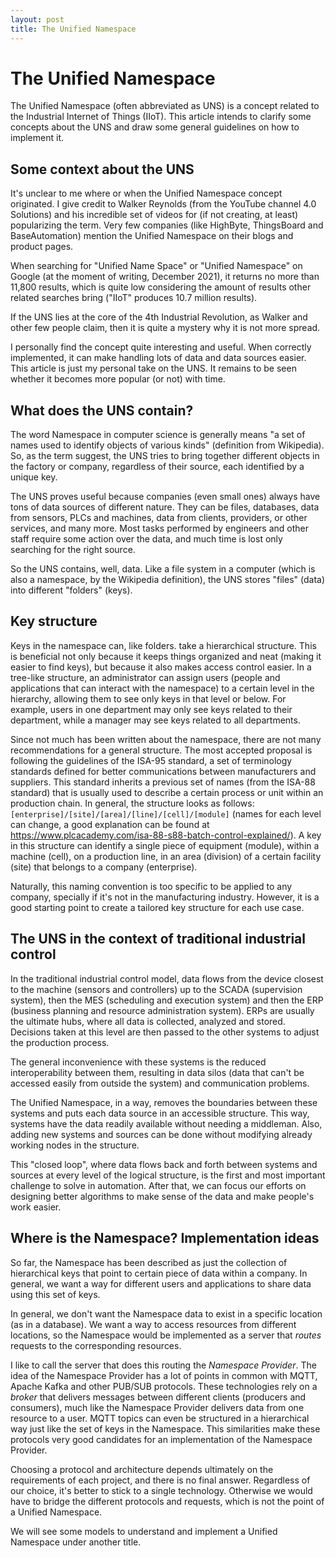 ```yaml
---
layout: post
title: The Unified Namespace
---
```


# The Unified Namespace

The Unified Namespace (often abbreviated as UNS) is a concept related to the Industrial Internet of Things (IIoT). This article intends to clarify some concepts about the UNS and draw some general guidelines on how to implement it.

## Some context about the UNS

It's unclear to me where or when the Unified Namespace concept originated. I give credit to Walker Reynolds (from the YouTube channel 4.0 Solutions) and his incredible set of videos for (if not creating, at least) popularizing the term. Very few companies (like HighByte, ThingsBoard and BaseAutomation) mention the Unified Namespace on their blogs and product pages.

When searching for "Unified Name Space" or "Unified Namespace" on Google (at the moment of writing, December 2021), it returns no more than 11,800 results, which is quite low considering the amount of results other related searches bring ("IIoT" produces 10.7 million results).

If the UNS lies at the core of the 4th Industrial Revolution, as Walker and other few people claim, then it is quite a mystery why it is not more spread.

I personally find the concept quite interesting and useful. When correctly implemented, it can make handling lots of data and data sources easier. This article is just my personal take on the UNS. It remains to be seen whether it becomes more popular (or not) with time.

## What does the UNS contain?

The word Namespace in computer science is generally means "a set of names used to identify objects of various kinds" (definition from Wikipedia). So, as the term suggest, the UNS tries to bring together different objects in the factory or company, regardless of their source, each identified by a unique key.

The UNS proves useful because companies (even small ones) always have tons of data sources of different nature. They can be files, databases, data from sensors, PLCs and machines, data from clients, providers, or other services, and many more. Most tasks performed by engineers and other staff require some action over the data, and much time is lost only searching for the right source.

So the UNS contains, well, data. Like a file system in a computer (which is also a namespace, by the Wikipedia definition), the UNS stores "files" (data) into different "folders" (keys).

## Key structure

Keys in the namespace can, like folders. take a hierarchical structure. This is beneficial not only because it keeps things organized and neat (making it easier to find keys), but because it also makes access control easier. In a tree-like structure, an administrator can assign users (people and applications that can interact with the namespace) to a certain level in the hierarchy, allowing them to see only keys in that level or below. For example, users in one department may only see keys related to their department, while a manager may see keys related to all departments. 

Since not much has been written about the namespace, there are not many recommendations for a general structure. The most accepted proposal is following the guidelines of the ISA-95 standard, a set of terminology standards defined for better communications between manufacturers and suppliers. This standard inherits a previous set of names (from the ISA-88 standard) that is usually used to describe a certain process or unit within an production chain. In general, the structure looks as follows: `[enterprise]/[site]/[area]/[line]/[cell]/[module]` (names for each level can change, a good explanation can be found at https://www.plcacademy.com/isa-88-s88-batch-control-explained/). A key in this structure can identify a single piece of equipment (module), within a machine (cell), on a production line, in an area (division) of a certain facility (site) that belongs to a company (enterprise). 

Naturally, this naming convention is too specific to be applied to any company, specially if it's not in the manufacturing industry. However, it is a good starting point to create a tailored key structure for each use case.

## The UNS in the context of traditional industrial control

In the traditional industrial control model, data flows from the device closest to the machine (sensors and controllers) up to the SCADA (supervision system), then the MES (scheduling and execution system) and then the ERP (business planning and resource administration system). ERPs are usually the ultimate hubs, where all data is collected, analyzed and stored. Decisions taken at this level are then passed to the other systems to adjust the production process.

The general inconvenience with these systems is the reduced interoperability between them, resulting in data silos (data that can't be accessed easily from outside the system) and communication problems.

The Unified Namespace, in a way, removes the boundaries between these systems and puts each data source in an accessible structure. This way, systems have the data readily available without needing a middleman. Also, adding new systems and sources can be done without modifying already working nodes in the structure. 

This "closed loop", where data flows back and forth between systems and sources at every level of the logical structure, is the first and most important challenge to solve in automation. After that, we can focus our efforts on designing better algorithms to make sense of the data and make people's work easier.

## Where is the Namespace? Implementation ideas

So far, the Namespace has been described as just the collection of hierarchical keys that point to certain piece of data within a company. In general, we want a way for different users and applications to share data using this set of keys.

In general, we don't want the Namespace data to exist in a specific location (as in a database). We want a way to access resources from different locations, so the Namespace would be implemented as a server that _routes_ requests to the corresponding resources.

I like to call the server that does this routing the _Namespace Provider_. The idea of the Namespace Provider has a lot of points in common with MQTT, Apache Kafka and other PUB/SUB protocols. These technologies rely on a _broker_ that delivers messages between different clients (producers and consumers), much like the Namespace Provider delivers data from one resource to a user. MQTT topics can even be structured in a hierarchical way just like the set of keys in the Namespace. This similarities make these protocols very good candidates for an implementation of the Namespace Provider.

Choosing a protocol and architecture depends ultimately on the requirements of each project, and there is no final answer. Regardless of our choice, it's better to stick to a single technology. Otherwise we would have to bridge the different protocols and requests, which is not the point of a Unified Namespace.

We will see some models to understand and implement a Unified Namespace under another title.
